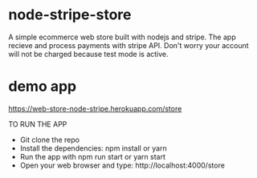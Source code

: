 # node-stripe-store 
A simple ecommerce web store built with nodejs and stripe. The app recieve and process payments with stripe API. Don't worry your account will not be charged because test mode is active.

# demo app
https://web-store-node-stripe.herokuapp.com/store

TO RUN THE APP
- Git clone the repo
- Install the dependencies: npm install or yarn 
- Run the app with npm run start or yarn start
- Open your web browser and type: http://localhost:4000/store
